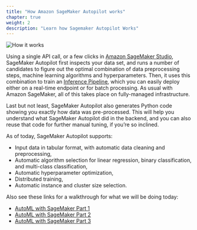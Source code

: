 ```yaml
---
title: "How Amazon SageMaker Autopilot works"
chapter: true
weight: 2
description: "Learn how Sagemaker Autopilot Works"
---
```


![How it works](/images/autopilot-how-it-works.png)

Using a single API call, or a few clicks in [Amazon SageMaker Studio](https://aws.amazon.com/blogs/aws/amazon-sagemaker-studio-the-first-fully-integrated-development-environment-for-machine-learning/), SageMaker Autopilot first inspects your data set, and runs a number of candidates to figure out the optimal combination of data preprocessing steps, machine learning algorithms and hyperparameters. Then, it uses this combination to train an [Inference Pipeline](https://docs.aws.amazon.com/sagemaker/latest/dg/inference-pipelines.html), which you can easily deploy either on a real-time endpoint or for batch processing. As usual with Amazon SageMaker, all of this takes place on fully-managed infrastructure.

Last but not least, SageMaker Autopilot also generates Python code showing you exactly how data was pre-processed. This will help you understand what SageMaker Autopilot did in the backend, and you can also reuse that code for further manual tuning, if you’re so inclined.

As of today, SageMaker Autopilot supports:

- Input data in tabular format, with automatic data cleaning and preprocessing,
- Automatic algorithm selection for linear regression, binary classification, and multi-class classification,
- Automatic hyperparameter optimization,
- Distributed training,
- Automatic instance and cluster size selection.

Also see these links for a walkthrough for what we will be doing today:

- [AutoML with SageMaker Part 1](https://www.youtube.com/watch?v=qMEtqJPhqpA)
- [AutoML with SageMaker Part 2](https://www.youtube.com/watch?v=WsfRAeGzgm8)
- [AutoML with SageMaker Part 3](https://www.youtube.com/watch?v=KZSTsWrDGXs)




